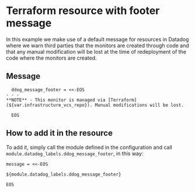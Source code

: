 # Terraform resource with footer message

In this example we make use of a default message for resources in Datadog where we warn third parties that the monitors are created through code and that any manual modification will be lost at the time of redeployment of the code where the monitors are created.

## Message

```
  ddog_message_footer = <<-EOS
- - -
**NOTE** - This monitor is managed via [Terraform](${var.infrastructure_vcs_repo}). Manual modifications will be lost.

  EOS
```

## How to add it in the resource

To add it, simply call the module defined in the configuration and call ```module.datadog_labels.ddog_message_footer```, in this way:
```
message = <<-EOS

${module.datadog_labels.ddog_message_footer}

EOS
```